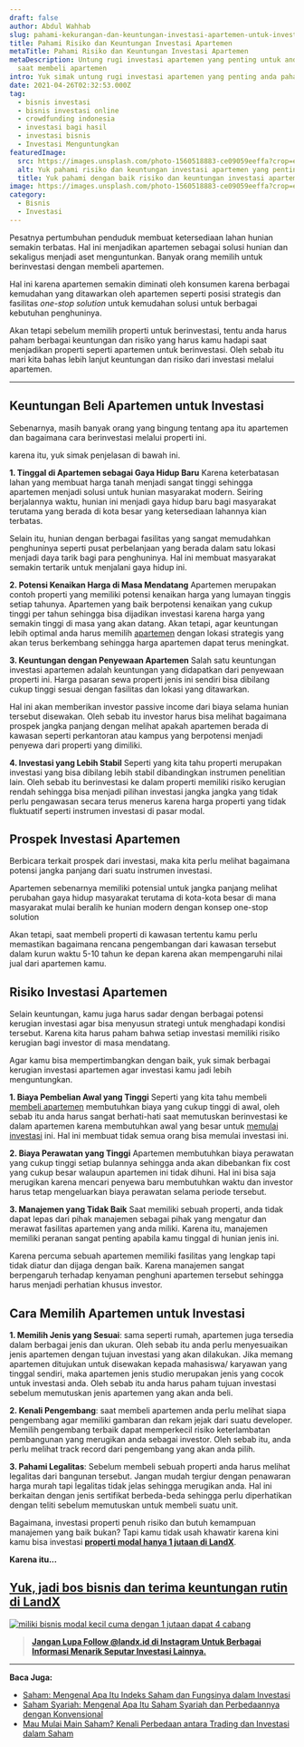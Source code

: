 ```yaml
---
draft: false
author: Abdul Wahhab
slug: pahami-kekurangan-dan-keuntungan-investasi-apartemen-untuk-investasi-properti-anda
title: Pahami Risiko dan Keuntungan Investasi Apartemen
metaTitle: Pahami Risiko dan Keuntungan Investasi Apartemen
metaDescription: Untung rugi investasi apartemen yang penting untuk anda pahami
  saat membeli apartemen
intro: Yuk simak untung rugi investasi apartemen yang penting anda pahami
date: 2021-04-26T02:32:53.000Z
tag:
  - bisnis investasi
  - bisnis investasi online
  - crowdfunding indonesia
  - investasi bagi hasil
  - investasi bisnis
  - Investasi Menguntungkan
featuredImage:
  src: https://images.unsplash.com/photo-1560518883-ce09059eeffa?crop=entropy&cs=tinysrgb&fit=max&fm=jpg&ixid=MnwxMTc3M3wwfDF8c2VhcmNofDF8fHByb3BlcnR5fGVufDB8fHx8MTY0MDI4MzExMA&ixlib=rb-1.2.1&q=80&w=1080
  alt: Yuk pahami risiko dan keuntungan investasi apartemen yang penting anda pahami
  title: Yuk pahami dengan baik risiko dan keuntungan investasi apartemen
image: https://images.unsplash.com/photo-1560518883-ce09059eeffa?crop=entropy&cs=tinysrgb&fit=max&fm=jpg&ixid=MnwxMTc3M3wwfDF8c2VhcmNofDF8fHByb3BlcnR5fGVufDB8fHx8MTY0MDI4MzExMA&ixlib=rb-1.2.1&q=80&w=1080
category:
  - Bisnis
  - Investasi
---
```

Pesatnya pertumbuhan penduduk membuat ketersediaan lahan hunian semakin terbatas. Hal ini menjadikan apartemen sebagai solusi hunian dan sekaligus menjadi aset menguntunkan. Banyak orang memilih untuk berinvestasi dengan membeli apartemen.

Hal ini karena apartemen semakin diminati oleh konsumen karena berbagai kemudahan yang ditawarkan oleh apartemen seperti posisi strategis dan fasilitas *one-stop solution* untuk kemudahan solusi untuk berbagai kebutuhan penghuninya.

Akan tetapi sebelum memilih properti untuk berinvestasi, tentu anda harus paham berbagai keuntungan dan risiko yang harus kamu hadapi saat menjadikan properti seperti apartemen untuk berinvestasi. Oleh sebab itu mari kita bahas lebih lanjut keuntungan dan risiko dari investasi melalui apartemen.

- - -

## Keuntungan Beli Apartemen untuk Investasi

Sebenarnya, masih banyak orang yang bingung tentang apa itu apartemen dan bagaimana cara berinvestasi melalui properti ini.

karena itu, yuk simak penjelasan di bawah ini.

**1. Tinggal di Apartemen sebagai Gaya Hidup Baru** 
Karena keterbatasan lahan yang membuat harga tanah menjadi sangat tinggi sehingga apartemen menjadi solusi untuk hunian masyarakat modern. Seiring berjalannya waktu, hunian ini menjadi gaya hidup baru bagi masyarakat terutama yang berada di kota besar yang ketersediaan lahannya kian terbatas. 

Selain itu, hunian dengan  berbagai fasilitas yang sangat memudahkan penghuninya seperti pusat perbelanjaan yang berada dalam satu lokasi menjadi daya tarik bagi para penghuninya. Hal ini membuat masyarakat semakin tertarik untuk menjalani gaya hidup ini.

**2. Potensi Kenaikan Harga di Masa Mendatang**
Apartemen merupakan contoh properti yang memiliki potensi kenaikan harga yang lumayan tinggis setiap tahunya. Apartemen yang baik berpotensi kenaikan yang cukup tinggi per tahun sehingga bisa dijadikan investasi karena harga yang semakin tinggi di masa yang akan datang. Akan tetapi, agar keuntungan lebih optimal anda harus memilih [apartemen](https://landx.id/) dengan lokasi strategis yang akan terus berkembang sehingga harga apartemen dapat terus meningkat. 

**3. Keuntungan dengan Penyewaan Apartemen**
Salah satu keuntungan investasi apartemen adalah keuntungan yang didapatkan dari penyewaan properti ini. Harga pasaran sewa properti jenis ini sendiri bisa dibilang cukup tinggi sesuai dengan fasilitas dan lokasi yang ditawarkan. 

Hal ini akan memberikan investor passive income dari biaya selama hunian tersebut disewakan. Oleh sebab itu investor harus bisa melihat bagaimana prospek jangka panjang dengan melihat apakah apartemen berada di kawasan seperti perkantoran atau kampus yang berpotensi menjadi penyewa dari properti yang dimiliki.

**4. Investasi yang Lebih Stabil**
Seperti yang kita tahu properti merupakan investasi yang bisa dibilang lebih stabil dibandingkan instrumen penelitian lain. Oleh sebab itu berinvestasi ke dalam properti memiliki risiko kerugian rendah sehingga bisa menjadi pilihan investasi jangka jangka yang tidak perlu pengawasan secara terus menerus karena harga properti yang tidak fluktuatif seperti instrumen investasi di pasar modal.

## Prospek Investasi Apartemen

Berbicara terkait prospek dari investasi, maka kita perlu melihat bagaimana potensi jangka panjang dari suatu instrumen investasi.

Apartemen sebenarnya memiliki  potensial untuk jangka panjang melihat perubahan gaya hidup masyarakat terutama di kota-kota besar di mana masyarakat mulai beralih ke hunian modern dengan konsep one-stop solution

Akan tetapi, saat membeli  properti di kawasan tertentu kamu perlu memastikan bagaimana rencana pengembangan dari kawasan tersebut dalam kurun waktu 5-10 tahun ke depan karena akan mempengaruhi nilai jual dari apartemen kamu.

## Risiko Investasi Apartemen

Selain keuntungan, kamu juga harus sadar dengan berbagai potensi kerugian investasi agar bisa menyusun strategi untuk menghadapi kondisi tersebut. Karena kita harus paham bahwa setiap investasi memiliki risiko kerugian bagi investor di masa mendatang.

Agar kamu bisa mempertimbangkan dengan baik, yuk simak berbagai kerugian investasi apartemen agar investasi kamu jadi lebih menguntungkan.

**1. Biaya Pembelian Awal yang Tinggi**
Seperti yang kita tahu membeli [membeli apartemen](https://landx.id/) membutuhkan biaya yang cukup tinggi di awal, oleh sebab itu anda harus sangat berhati-hati saat memutuskan berinvestasi ke dalam apartemen karena membutuhkan awal yang besar untuk [memulai investasi](https://landx.id/) ini. Hal ini membuat tidak semua orang bisa memulai investasi ini. 

**2. Biaya Perawatan yang Tinggi**
Apartemen membutuhkan biaya perawatan yang cukup tinggi setiap bulannya sehingga anda akan dibebankan fix cost yang cukup besar walaupun apartemen ini tidak dihuni. Hal ini bisa saja merugikan karena mencari penyewa baru membutuhkan waktu dan investor harus tetap mengeluarkan biaya perawatan selama periode tersebut. 

**3. Manajemen yang Tidak Baik** 
Saat  memiliki sebuah properti, anda tidak dapat lepas dari pihak manajemen sebagai pihak yang mengatur dan merawat fasilitas apartemen yang anda miliki. Karena itu, manajemen memiliki peranan sangat penting apabila kamu tinggal di hunian jenis ini.

Karena percuma sebuah apartemen memiliki fasilitas yang lengkap tapi tidak diatur dan dijaga dengan baik. Karena manajemen sangat berpengaruh terhadap kenyaman penghuni apartemen tersebut sehingga harus menjadi perhatian khusus investor.

## Cara Memilih Apartemen untuk Investasi

**1. Memilih Jenis yang Sesuai**: sama seperti rumah, apartemen juga tersedia dalam berbagai jenis dan ukuran. Oleh sebab itu anda perlu menyesuaikan jenis apartemen dengan tujuan investasi yang akan dilakukan. Jika memang apartemen ditujukan untuk disewakan kepada mahasiswa/ karyawan yang tinggal sendiri, maka apartemen jenis studio merupakan jenis yang cocok untuk investasi anda. Oleh sebab itu anda harus paham tujuan investasi sebelum memutuskan jenis apartemen yang akan anda beli. 

**2. Kenali Pengembang**: saat membeli apartemen anda perlu melihat siapa pengembang agar memiliki gambaran dan rekam jejak dari suatu developer. Memilih pengembang terbaik dapat memperkecil risiko keterlambatan pembangunan yang merugikan anda sebagai investor. Oleh sebab itu, anda perlu melihat track record dari pengembang yang akan anda pilih. 

**3. Pahami Legalitas**: Sebelum membeli sebuah properti anda harus melihat legalitas dari bangunan tersebut. Jangan mudah tergiur dengan penawaran harga murah tapi legalitas tidak jelas sehingga merugikan anda. Hal ini berkaitan dengan jenis sertifikat berbeda-beda sehingga perlu diperhatikan dengan teliti sebelum memutuskan untuk membeli suatu unit.

Bagaimana, investasi properti penuh risiko dan butuh kemampuan manajemen yang baik bukan? Tapi kamu tidak usah khawatir karena kini kamu bisa investasi **[properti modal hanya 1 jutaan di LandX](https://landx.id/)**.

**Karena itu...**

## [Yuk, jadi bos bisnis dan terima keuntungan rutin di LandX](https://landx.id/?utm_source=Blog&utm_medium=organic+keyword&utm_campaign=blog&utm_id=Blog)

[![miliki bisnis modal kecil cuma dengan 1 jutaan dapat 4 cabang ](https://accountgram-production.sfo2.cdn.digitaloceanspaces.com/landx_ghost/2021/11/jadi-owner-bisnis-hanya-1-jutaan-dengan-cuan-yang-sangat-menjanjikan.png)](https://landx.id/?utm_source=Blog&utm_medium=organic+keyword&utm_campaign=blog&utm_id=Blog)

> **[Jangan Lupa Follow @landx.id di Instagram Untuk Berbagai Informasi Menarik Seputar Investasi Lainnya.](https://www.instagram.com/landx.id/?utm_medium=copy_link)**

- - -

**Baca Juga:**

* [Saham: Mengenal Apa Itu Indeks Saham dan Fungsinya dalam Investasi](https://landx.id/blog/apa-itu-indeks-saham-dan-indeks-harga-saham/)
* [Saham Syariah: Mengenal Apa Itu Saham Syariah dan Perbedaannya dengan Konvensional](https://landx.id/blog/mengenal-saham-syariah-dan-perberdaannya-dengan-saham-konvesional/)
* [Mau Mulai Main Saham? Kenali Perbedaan antara Trading dan Investasi dalam Saham](https://landx.id/blog/memahami-perbedaan-trading-dan-investasi/)